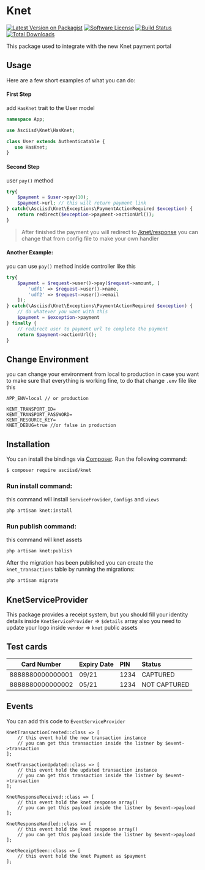 # Knet

[![Latest Version on Packagist][ico-version]][link-packagist]
[![Software License][ico-license]](LICENSE.md)
[![Build Status][ico-travis]][link-travis]
[![Total Downloads][ico-downloads]][link-downloads]

This package used to integrate with the new Knet payment portal

## Usage

Here are a few short examples of what you can do:

#### First Step
add `HasKnet` trait to the User model
```php
namespace App;

use Asciisd\Knet\HasKnet;

class User extends Authenticatable {
   use HasKnet;
}
```

#### Second Step
user `pay()` method

```php
try{
    $payment = $user->pay(10);
    $payment->url; // this will return payment link
} catch(\Asciisd\Knet\Exceptions\PaymentActionRequired $exception) {
    return redirect($exception->payment->actionUrl());
}
```

> After finished the payment you will redirect to [/knet/response]()
you can change that from config file to make your own handler

#### Another Example:
you can use `pay()` method inside controller like this
```php
try{
    $payment = $request->user()->pay($request->amount, [
        'udf1' => $request->user()->name,
        'udf2' => $request->user()->email
    ]);
} catch(\Asciisd\Knet\Exceptions\PaymentActionRequired $exception) {
    // do whatever you want with this 
    $payment = $exception->payment
} finally {
    // redirect user to payment url to complete the payment
    return $payment->actionUrl();
}
```

## Change Environment
you can change your environment from local to production in case you want to make sure that everything is working fine, to do that change `.env` file like this

```dotenv
APP_ENV=local // or production

KENT_TRANSPORT_ID=
KENT_TRANSPORT_PASSWORD=
KENT_RESOURCE_KEY=
KNET_DEBUG=true //or false in production
``` 

## Installation

You can install the bindings via [Composer](http://getcomposer.org/). Run the following command:

``` bash
$ composer require asciisd/knet
```

### Run install command:

this command will install `ServiceProvider`, `Configs` and `views`
``` bash
php artisan knet:install
```

### Run publish command:
this command will knet assets 
```bash
php artisan knet:publish
```

After the migration has been published you can create the `knet_transactions` table by running the migrations:
``` bash
php artisan migrate
```

## KnetServiceProvider
This package provides a receipt system, but you should fill your identity details inside `KnetServiceProvider` => `$details` array 
also you need to update your logo inside `vendor` => `knet` public assets

## Test cards
| Card Number | Expiry Date | PIN | Status |
| ---------------- | :----- | :---- | :------------ |
| 8888880000000001 | 09/21 | 1234 | CAPTURED |
| 8888880000000002 | 05/21 | 1234 | NOT CAPTURED |


## Events

You can add this code to `EventServiceProvider`
```
KnetTransactionCreated::class => [
    // this event hold the new transaction instance
    // you can get this transaction inside the listner by $event->transaction
];

KnetTransactionUpdated::class => [
    // this event hold the updated transaction instance
    // you can get this transaction inside the listner by $event->transaction
];

KnetResponseReceived::class => [
    // this event hold the knet response array()
    // you can get this payload inside the listner by $event->payload
];

KnetResponseHandled::class => [
    // this event hold the knet response array()
    // you can get this payload inside the listner by $event->payload
];

KnetReceiptSeen::class => [
    // this event hold the knet Payment as $payment
];
```

[ico-version]: https://img.shields.io/packagist/v/asciisd/knet.svg?style=flat-square
[ico-license]: https://img.shields.io/badge/license-MIT-brightgreen.svg?style=flat-square
[ico-travis]: https://img.shields.io/travis/asciisd/knet/master.svg?style=flat-square
[ico-scrutinizer]: https://img.shields.io/scrutinizer/coverage/g/asciisd/knet.svg?style=flat-square
[ico-code-quality]: https://img.shields.io/scrutinizer/g/asciisd/knet.svg?style=flat-square
[ico-downloads]: https://img.shields.io/packagist/dt/asciisd/knet.svg?style=flat-square

[link-packagist]: https://packagist.org/packages/asciisd/knet
[link-travis]: https://travis-ci.org/asciisd/knet
[link-scrutinizer]: https://scrutinizer-ci.com/g/asciisd/knet/code-structure
[link-code-quality]: https://scrutinizer-ci.com/g/asciisd/knet
[link-downloads]: https://packagist.org/packages/asciisd/knet
[link-author]: https://github.com/asciisd
[link-contributors]: ../../contributors
